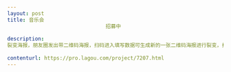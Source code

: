 ```yaml
---                
layout: post       
title: 音乐会
                                招募中
           
description: 
裂变海报，朋友圈发出带二维码海报，扫码进入填写数据可生成新的一张二维码海报进行裂变，扫码次数越多奖励越大
     
contenturl: https://pro.lagou.com/project/7207.html      
---                 
```

